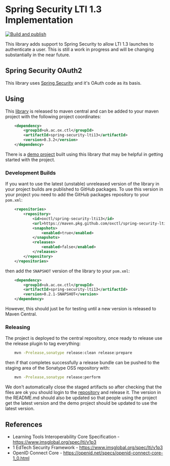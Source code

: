 # Spring Security LTI 1.3 Implementation

[![Build and publish](https://github.com/oxctl/spring-security-lti13/actions/workflows/push.yml/badge.svg)](https://github.com/oxctl/spring-security-lti13/actions/workflows/push.yml)

This library adds support to Spring Security to allow LTI 1.3 launches to authenticate a user. This is still a work in progress and will be changing substantially in the near future.

## Spring Security OAuth2

This library uses [Spring Security](https://spring.io/projects/spring-security) and it's OAuth code as its basis.

## Using

This [library](https://search.maven.org/artifact/uk.ac.ox.ctl/spring-security-lti13) is released to maven central and can be added to your maven project with the following project coordinates:

```xml
    <dependency>
        <groupId>uk.ac.ox.ctl</groupId>
        <artifactId>spring-security-lti13</artifactId>
        <version>0.3.2</version>
    </dependency>
```

There is a [demo project](https://github.com/oxctl/spring-security-lti13-demo) built using this library that may be helpful in getting started with the project.

### Development Builds

If you want to use the latest (unstable) unreleased version of the library in your project builds are published to GitHub packages. To use this version in your project you need to add the GitHub packages repository to your `pom.xml`:

```xml
    <repositories>
        <repository>
            <id>oxctl/spring-security-lti13</id>
            <url>https://maven.pkg.github.com/oxctl/spring-security-lti13</url>
            <snapshots>
                <enabled>true</enabled>
            </snapshots>
            <releases>
                <enabled>false</enabled>
            </releases>
        </repository>
    </repositories>
```

then add the `SNAPSHOT` version of the library to your `pom.xml`:

```xml
    <dependency>
        <groupId>uk.ac.ox.ctl</groupId>
        <artifactId>spring-security-lti13</artifactId>
        <version>0.2.1-SNAPSHOT</version>
    </dependency>
```

However, this should just be for testing until a new version is released to Maven Central.

### Releasing

The project is deployed to the central repository, once ready to release use the release plugin to tag everything:

```bash
    mvn -Prelease,sonatype release:clean release:prepare
```

then if that completes successfully a release bundle can be pushed to the staging area of the Sonatype OSS repository with:

```bash
    mvn -Prelease,sonatype release:perform
```
    
We don't automatically close the staged artifacts so after checking that the files are ok you should login to the [repository](https://oss.sonatype.org/) and release it. The version in the README.md should also be updated so that people using the project get the latest version and the demo project should be updated to use the latest version.

## References

 - Learning Tools Interoperability Core Specification - https://www.imsglobal.org/spec/lti/v1p3
 - 1 EdTech Security Framework - https://www.imsglobal.org/spec/lti/v1p3
 - OpenID Connect Core - https://openid.net/specs/openid-connect-core-1_0.html

